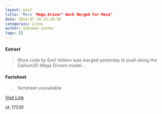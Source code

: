 ```yaml
---
layout: post
title: "More "Mega Driver" Work Merged For Mesa"
date: 2014-07-10 13:20:56
categories: Linux
author: unknown author
tags: []
---
```



#### Extract
>More code by Emil Velikov was merged yesterday to push along the Gallium3D Mega Drivers model...

#### Factsheet
>factsheet unavailable

[Visit Link](http://www.phoronix.com/vr.php?view=MTczOTM)

id:   17330
